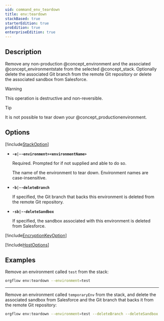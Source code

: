 ```yaml
---
uid: command_env_teardown
title: env:teardown
stackBased: true
starterEdition: true
proEdition: true
enterpriseEdition: true
---
```


## Description

Remove any non-production @concept_environment and the associated @concept_environmentstate from the selected @concept_stack. Optionally delete the associated Git branch from the remote Git repository or delete the associated sandbox from Salesforce.

>[!WARNING]
>This operation is destructive and non-reversible.

>[!TIP]
>It is not possible to tear down your @concept_productionenvironment.

## Options

[!include[StackOption](partials/stack-option.md)]
  
- **`-e|--environment=<environmentName>`**

  Required. Prompted for if not supplied and able to do so.
  
  The name of the environment to tear down. Environment names are case-insensitive.
  
- **`-b|--deleteBranch`**

  If specified, the Git branch that backs this environment is deleted from the remote Git repository.
  
- **`-sb|--deleteSandbox`**

  If specified, the sandbox associated with this environment is deleted from Salesforce.
  
[!include[EncryptionKeyOption](partials/encryption-key-option.md)]

[!include[HostOptions](partials/host-options.md)]

## Examples

Remove an environment called `test` from the stack:

```bash
orgflow env:teardown --environment=test
```

***

Remove an environment called `temporaryEnv` from the stack, and delete the associated sandbox from Salesforce and the Git branch that backs it from the remote Git repository:

```bash
orgflow env:teardown --environment=test --deleteBranch --deleteSandbox
```
